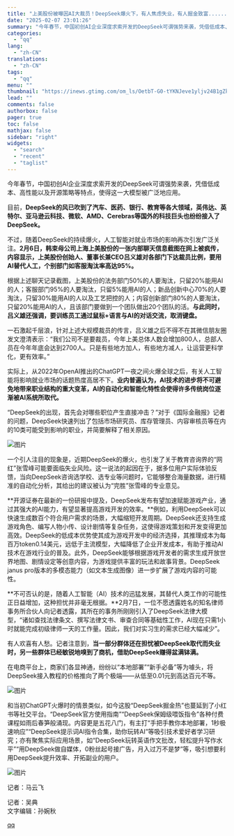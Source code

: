 ```yaml
---
title: "上美股份被曝因AI大裁员！DeepSeek爆火下，有人焦虑失业，有人掘金致富......"
date: "2025-02-07 23:01:26"
summary: "今年春节，中国初创AI企业深度求索开发的DeepSeek可谓强势来袭，凭借低成本、高性能以及开源策略..."
categories:
  - "qq"
lang:
  - "zh-CN"
translations:
  - "zh-CN"
tags:
  - "qq"
menu: ""
thumbnail: "https://inews.gtimg.com/om_ls/OetbT-G0-tYKNJeve1yljv24B1gZk4dCi5YArvnHCfO5MAA_640360/0"
lead: ""
comments: false
authorbox: false
pager: true
toc: false
mathjax: false
sidebar: "right"
widgets:
  - "search"
  - "recent"
  - "taglist"
---
```


今年春节，中国初创AI企业深度求索开发的DeepSeek可谓强势来袭，凭借低成本、高性能以及开源策略等特点，使得这一大模型被广泛地应用。

目前，**DeepSeek的风已吹到了汽车、医药、银行、教育等各大领域，英伟达、英特尔、亚马逊云科技、微软、AMD、Cerebras等国外的科技巨头也纷纷接入了DeepSeek。**

不过，随着DeepSeek的持续爆火，人工智能对就业市场的影响再次引发广泛关注。**2月6日，韩束母公司上海上美股份的一张内部聊天信息截图在网上被疯传，内容显示，上美股份创始人、董事长兼CEO吕义雄对各部门下达裁员比例，要用AI替代人工，个别部门如客服淘汰率高达95%。**

根据上述聊天记录截图，上美股份的法务部门50%的人要淘汰，只留20%能用AI的人；客服部门95%的人要淘汰，只留5%能用AI的人；新品创新中心70%的人要淘汰，只留30%能用AI的人以及工艺把控的人；内容创新部门80%的人要淘汰，只留20%能用AI的人，且该部门要做到一个团队做出20个团队的活。**与此同时，吕义雄还强调，要训练员工通过鼠标+语言与AI的对话交流，取消键盘。**

一石激起千层浪，针对上述大规模裁员的传言，吕义雄之后不得不在其微信朋友圈发文澄清表示：“我们公司不是要裁员，今年上美总体人数会增加800人，总部人员在今年年底会达到2700人。只是有些地方加人，有些地方减人，让运营更科学化，更有效率。”

实际上，从2022年OpenAI推出的ChatGPT一夜之间火爆全球之后，有关人工智能将影响就业市场的话题热度高居不下。**业内普遍认为，AI技术的进步将不可避免地带来职业结构的重大变革，AI的自动化和智能化特性会使得许多传统岗位逐渐被AI系统所取代。**

“DeepSeek的出现，首先会对哪些职位产生直接冲击？”对于《国际金融报》记者的问题，DeepSeek快速列出了包括市场研究员、库存管理员、内容审核员等在内的10类可能受到影响的职业，并简要解释了相关原因。

![图片](https://inews.gtimg.com/om_bt/O4N7ZrNAoPVL4X-s06DCXr3ufH9S6TVG_gAqI11BW7bVMAA/641)

一个引人注目的现象是，近期DeepSeek的爆火，也引发了关于教育咨询界的“网红”张雪峰可能要面临失业风险。这一说法的起因在于，据多位用户实际体验反馈，当向DeepSeek咨询选学校、选专业等问题时，它能够整合海量数据，进行精准的自动化分析，其给出的建议被认为“完胜”张雪峰的专业意见。

**开源证券在最新的一份研报中提及，DeepSeek发布有望加速赋能游戏产业，通过其强大的AI能力，有望显著提高游戏开发的效率。**例如，利用DeepSeek可以快速生成数百个符合用户需求的场景，大幅缩短开发周期。DeepSeek还支持生成游戏角色、编写人物小传、设计剧情等复杂任务，这使得游戏策划和开发变得更加高效。DeepSeek的低成本优势使其成为游戏开发中的经济选择，其推理成本为每百万token0.14美元，远低于主流模型，大幅降低了企业开发成本，有助于推动AI技术在游戏行业的普及。此外，DeepSeek能够根据游戏开发者的需求生成开放世界地图、剧情设定等创意内容，为游戏提供丰富的玩法和故事背景。DeepSeek janus pro版本的多模态能力（如文本生成图像）进一步扩展了游戏内容的可能性。

**不可否认的是，随着人工智能（AI）技术的迅猛发展，其替代人类工作的可能性正日益增加，这种担忧并非毫无根据。**2月7日，一位不愿透露姓名的知名律师事务所合伙人向记者透露，其所在的事务所刚刚引入了DeepSeek法律大模型，“诸如查找法律条文、撰写法律文书、审查合同等基础性工作，AI现在只需1小时就能完成初级律师一天的工作量。因此，我们对实习生的需求已经大幅减少”。

有人欢喜有人愁。记者注意到，**当一部分群体还在担忧被DeepSeek取代而失业时，另一些群体已经敏锐地嗅到了商机，借助DeepSeek赚得盆满钵满。**

在电商平台上，商家们各显神通，纷纷以“本地部署”“新手必备”等为噱头，将DeepSeek接入教程的价格推向了两个极端——从低至0.01元到高达百元不等。

![图片](https://inews.gtimg.com/om_bt/OGCQpfPxvhXO1ub-xDJC2tC-8Sm0H6NQof5lHtO09hB3AAA/641)

和当初ChatGPT火爆时的情景类似，如今这股“DeepSeek掘金热”也蔓延到了小红书等社交平台。“DeepSeek官方使用指南”“DeepSeek保姆级喂饭指令”各种付费课程如雨后春笋般涌现。内容更是五花八门，有主打“手把手教你本地部署，1秒极速响应”“DeepSeek提示词AI指令合集，助你玩转AI”等吸引技术爱好者学习研究；亦有聚焦实际应用场景，如“DeepSeek玩转英语作文批改，轻松提升写作水平”“用DeepSeek做自媒体，0粉丝起号接广告，月入过万不是梦”等，吸引想要利用DeepSeek提升效率、开拓副业的用户。

![图片](https://inews.gtimg.com/om_bt/OFuIC-vJPMYqrg88B5PXyo2QT0eijhDYrbZZJoD8H8Es0AA/641)

  


记者：马云飞

记者：吴典  
文字编辑：孙婉秋

[qq](https://new.qq.com/rain/a/20250207A09BDS00)
